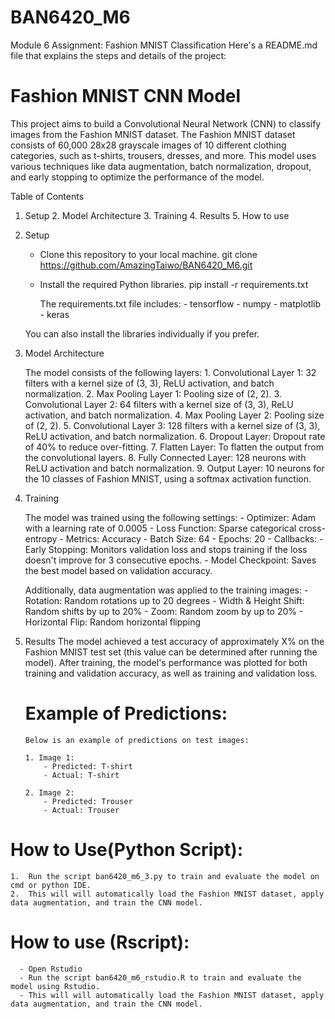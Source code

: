 # BAN6420_M6
Module 6 Assignment: Fashion MNIST Classification
Here's a README.md file that explains the steps and details of the project:


# Fashion MNIST CNN Model
This project aims to build a Convolutional Neural Network (CNN) to classify images from the Fashion MNIST dataset. The Fashion MNIST dataset consists of 60,000 28x28 grayscale images of 10 different clothing categories, such as t-shirts, trousers, dresses, and more. This model uses various techniques like data augmentation, batch normalization, dropout, and early stopping to optimize the performance of the model.

 Table of Contents
  1. Setup
    2. Model Architecture
    3. Training
    4. Results
    5. How to use


 1. Setup

    - Clone this repository to your local machine.
        git clone https://github.com/AmazingTaiwo/BAN6420_M6.git
    - Install the required Python libraries.
        pip install -r requirements.txt
   
        The requirements.txt file includes:
            - tensorflow
            - numpy
            - matplotlib
            - keras

    You can also install the libraries individually if you prefer.

2.  Model Architecture

    The model consists of the following layers:
        1. Convolutional Layer 1: 32 filters with a kernel size of (3, 3), ReLU activation, and batch normalization.
        2. Max Pooling Layer 1: Pooling size of (2, 2).
        3. Convolutional Layer 2: 64 filters with a kernel size of (3, 3), ReLU activation, and batch normalization.
        4. Max Pooling Layer 2: Pooling size of (2, 2).
        5. Convolutional Layer 3: 128 filters with a kernel size of (3, 3), ReLU activation, and batch normalization.
        6. Dropout Layer: Dropout rate of 40% to reduce over-fitting.
        7. Flatten Layer: To flatten the output from the convolutional layers.
        8. Fully Connected Layer: 128 neurons with ReLU activation and batch normalization.
        9. Output Layer: 10 neurons for the 10 classes of Fashion MNIST, using a softmax activation function.

3.  Training

    The model was trained using the following settings:
        - Optimizer: Adam with a learning rate of 0.0005
        - Loss Function: Sparse categorical cross-entropy
        - Metrics: Accuracy
        - Batch Size: 64
        - Epochs: 20
        - Callbacks:
            - Early Stopping: Monitors validation loss and stops training if the loss doesn't improve for 3 consecutive epochs.
            - Model Checkpoint: Saves the best model based on validation accuracy.

    Additionally, data augmentation was applied to the training images:
        - Rotation: Random rotations up to 20 degrees
        - Width & Height Shift: Random shifts by up to 20%
        - Zoom: Random zoom by up to 20%
        - Horizontal Flip: Random horizontal flipping

4.  Results
        The model achieved a test accuracy of approximately X% on the Fashion MNIST test set (this value can be determined after running the model). After training, the model's performance was plotted for both training and validation accuracy, as well as training and validation loss.

    # Example of Predictions:
        Below is an example of predictions on test images:

        1. Image 1:
            - Predicted: T-shirt
            - Actual: T-shirt

        2. Image 2:
            - Predicted: Trouser
            - Actual: Trouser

# How to Use(Python Script):
    1.  Run the script ban6420_m6_3.py to train and evaluate the model on cmd or python IDE.
    2.  This will will automatically load the Fashion MNIST dataset, apply data augmentation, and train the CNN model.
# How to use (Rscript):
      - Open Rstudio
      - Run the script ban6420_m6_rstudio.R to train and evaluate the model using Rstudio.
      - This will will automatically load the Fashion MNIST dataset, apply data augmentation, and train the CNN model.
